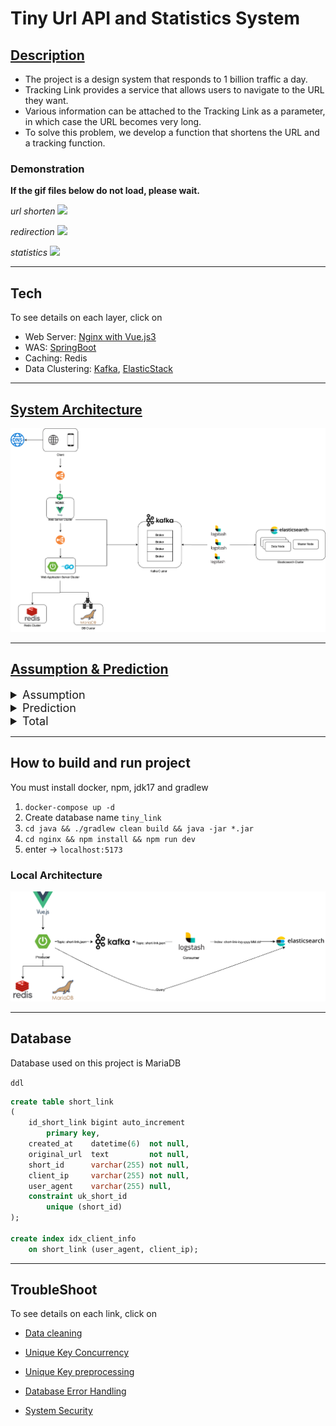 # Tiny Url API and Statistics System

## [Description](https://velog.io/@dragonappear/Outline)

-   The project is a design system that responds to 1 billion traffic a day.
-   Tracking Link provides a service that allows users to navigate to the URL they want.
-   Various information can be attached to the Tracking Link as a parameter, in which case the URL becomes very long.
-   To solve this problem, we develop a function that shortens the URL and a tracking function.

### Demonstration

**If the gif files below do not load, please wait.**

*url shorten*
![](./shorten.gif)

*redirection*
![](https://velog.velcdn.com/images/dragonappear/post/58e7c65c-4cb9-4142-862b-6a54261d9cbb/image.gif)

*statistics*
![](https://velog.velcdn.com/images/dragonappear/post/c6623e75-85de-442f-99d4-a0a0a66abec2/image.png)

---
## Tech

To see details on each layer, click on

- Web Server: [Nginx with Vue.js3 ](./nginx/README.md)
- WAS: [SpringBoot](./springboot)
- Caching: Redis
- Data Clustering: [Kafka](./kafka/README.md), [ElasticStack](./elasticstack/README.md)

---
## [System Architecture](https://velog.io/@dragonappear/System-Design)

![system](./system-architecture.png)

---
## [Assumption & Prediction](https://velog.io/@dragonappear/Outline#%EC%9A%94%EA%B5%AC%EC%82%AC%ED%95%AD-%EA%B0%80%EC%A0%95-%EB%B0%8F-%EC%98%88%EC%83%81)

<details markdown="1">
<summary style="font-size: large">Assumption</summary>

- 가정 1: Short URL은 Read Heavy 함.
    - Write 작업 수보다 Read 작업 수가 훨씬 더 많을 것으로  Read Heavy 하다고 가정
    - `read 및 redirection requests :write requests = 100:1`이라고 가정함.
- 가정 2: 데이터를 3년 동안 저장함.
    - 요구 사항에는 없지만, 데이터를 3년 동안 저장해야 한다고 가정.
- 가정 3: 각 데이터의 용량은 최대 500 Byte
- 가정 4: Short URL은 8:2 법칙([파레토 원칙](https://ko.wikipedia.org/wiki/%ED%8C%8C%EB%A0%88%ED%86%A0_%EB%B2%95%EC%B9%99))을 따른다
</details>

<details markdown="1">
<summary style="font-size: large">Prediction</summary>

- 예상 1: 가정 1에 따른 `Requests per day Estimates(하루동안 발생하는 요청수)`
    - `read 및 redirection requests per day`
        - approximately **990M(9억 9천만)**
    - `write requests per day`
        - approximately 1**0M(1천만)**
- 예상 2: 가정 1에 따른 `Traffic per sec Estimates(단위 초당 발생하는 트래픽)`
    - `read 및 redirection requests per sec`
        - 990M /  24hr * 3600sec = approximately. **11,458 / sec**
    - `write requests per sec`
        - 10M /  24hr * 3600sec = approximately **115.74 / sec**
- 예상 3: 가정 1,2,3에 따른  `Storage per 3 years Estimates(DB 용량)`
    - `write requests per day`
        - **10M(1천만)**
    - `data counts during 3 years`
        - 10M * 30 days * 12 month * 3 years = approximately **10.8B (108억)**
    - `Needed total storage per 3 years`
        - 10.8B * 500bytes = approximately **5.4TB**
- 예상 4: 가정 1,3에 따른  `Bandwidth per sec Estimates(대역폭)`
    - `write requests per sec * data size`
        - **500 bytes * 115.74  / sec = approximately 57.87KB**
    - `read 및 redirection requests per sec * data size`
        - **500 bytes * 11,458 / sec =  approximately. 5.729MB**
- 예상 5: 가정 1,3,4에 따른  `Caching Memory Estimates(캐시 메모리)`
    - URL의 20%를 캐싱하면 대략 80 퍼센트의 캐시 히트가 발생할 것이라고 예상할 수 있다.
    - 하루 당 **990M Read Requests가 발생하므로, 이 중 20%만 캐싱을 한다고 하면 필요한 메모리 용량은**
        - **990M * 0.2 * 500Bytes = 대략 100GB**
        - 중복된 요청이 발생한다고 가정하면 실제 필요한 캐싱 용량은 **100GB** 보다 더 적을 것으로 예상된다.

</details>

<details markdown="1">
<summary style="font-size: large">Total</summary>

- Write Requests: **115.74/s**
- Read Requests: **11458/s**
- Incoming Data: **57.87KB**
- Outgoing Data: **5.729MB**
- Storage for 3 years: **5.4TB**
- Memory for Caching: **100GB**

</details>
    

---
## How to build and run project

You must install docker, npm, jdk17 and gradlew

1. `docker-compose up -d`
2. Create database name `tiny_link`
3. `cd java && ./gradlew clean build && java -jar *.jar`
4. `cd nginx && npm install && npm run dev`
5. enter -> `localhost:5173`

### Local Architecture

![local-architecture](./local-architecture.png)

---

## Database

Database used on this project is MariaDB

`ddl`
```sql
create table short_link
(
    id_short_link bigint auto_increment
        primary key,
    created_at    datetime(6)  not null,
    original_url  text         not null,
    short_id      varchar(255) not null,
    client_ip     varchar(255) not null,
    user_agent    varchar(255) null,
    constraint uk_short_id
        unique (short_id)
);

create index idx_client_info
    on short_link (user_agent, client_ip);
```

---
## TroubleShoot

To see details on each link, click on

- [Data cleaning](https://velog.io/@dragonappear/data-cleaning)

- [Unique Key Concurrency](https://velog.io/@dragonappear/DB-Unique-Key-Concurrency)

- [Unique Key preprocessing](https://velog.io/@dragonappear/DB-Unique-Key-preprocessing)

- [Database Error Handling](https://velog.io/@dragonappear/DB-Database-Error-Handling)

- [System Security](https://velog.io/@dragonappear/Security)